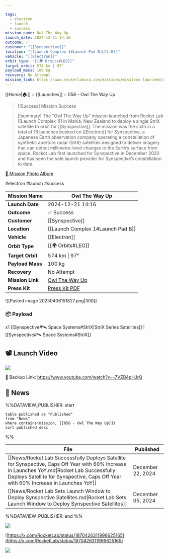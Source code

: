 ```yaml
---

tags:
  - electron
  - launch
  - success
mission_name: Owl The Way Up
launch_date: 2024-12-21 14:16
outcome: ✅
customer: "[[Synspective]]"
location: "[[Launch Complex 1#Launch Pad B|LC1-B]]"
vehicle: "[[Electron]]"
orbit_type: "[[🌍 Orbits#LEO]]"
target_orbit: 574 km | 97°
payload_mass: 100 kg
recovery: No Attempt
mission_link: https://www.rocketlabusa.com/missions/missions-launched/owl-the-way-up/
---
```

[[Home|🏠]]  <span style="color: LightSlateGray">></span>  <span class="no-hover">[[Launches]]</span>  <span style="color: LightSlateGray">></span>  058 - Owl The Way Up

>[!Success] Mission Success

>[!summary]
The “Owl The Way Up” mission launched from Rocket Lab [[Launch Complex 1]] in Mahia, New Zealand to deploy a single StriX satellite to orbit for [[Synspective]]. The mission was the sixth in a total of 16 launches booked on [[Electron]] for Synspective, a Japanese Earth observation company operating a constellation of synthetic aperture radar (SAR) satellites designed to deliver imagery that can detect millimetre-level changes to the Earth’s surface from space. Rocket Lab first launched for Synspective in December 2020 and has been the sole launch provider for Synspective’s constellation to date.
>
[📸 Mission Photo Album](https://www.flickr.com/photos/rocketlab/albums/72177720322675410/)

<div tabindex="0"></div>

#electron #launch #success

| **Mission Name** | Owl The Way Up                                                                            |
| ---------------- | ----------------------------------------------------------------------------------------- |
| **Launch Date**  | 2024-12-21 14:16                                                                          |
| **Outcome**      | ✅ Success                                                                                 |
| **Customer**     | [[Synspective]]                                                                           |
| **Location**     | [[Launch Complex 1#Launch Pad B]]                                                         |
| **Vehicle**      | [[Electron]]                                                                              |
| **Orbit Type**   | [[🌍 Orbits#LEO]]                                                                         |
| **Target Orbit** | 574 km &#124; 97°                                                                         |
| **Payload Mass** | 100 kg                                                                                    |
| **Recovery**     | No Attempt                                                                                |
| **Mission Link** | [Owl The Way Up](https://www.rocketlabusa.com/missions/missions-launched/owl-the-way-up/) |
| **Press Kit**    | [Press Kit PDF](https://rocketlabcorp.com/assets/Uploads/Owl-The-Way-Up-Press-Kit.pdf)    |


![[Pasted image 20250406151827.png|300]]


### 📦 Payload

x1 [[Synspective#🛰️ Space Systems#StriX|StriX Series Satellites]] ![[Synspective#🛰️ Space Systems#StriX]]

## 📽️ Launch Video

![](https://www.youtube.com/watch?v=-7VZB4pHJrQ)

🔗 Backup Link: https://www.youtube.com/watch?v=-7VZB4pHJrQ

## 📰 News
%%DATAVIEW_PUBLISHER: start
```
table published as "Published"
from "News"
where contains(mission, [[058 - Owl The Way Up]])
sort published desc
```
%%

| File                                                                                                                                                                                                                               | Published         |
| ---------------------------------------------------------------------------------------------------------------------------------------------------------------------------------------------------------------------------------- | ----------------- |
| [[News/Rocket Lab Successfully Deploys Satellite for Synspective, Caps Off Year with 60% Increase in Launches YoY.md\|Rocket Lab Successfully Deploys Satellite for Synspective, Caps Off Year with 60% Increase in Launches YoY]] | December 22, 2024 |
| [[News/Rocket Lab Sets Launch Window to Deploy Synspective Satellites.md\|Rocket Lab Sets Launch Window to Deploy Synspective Satellites]]                                                                                         | December 05, 2024 |

%%DATAVIEW_PUBLISHER: end %%

![](https://x.com/RocketLab/status/1870488181436829698)

![https://x.com/RocketLab/status/1870426311996625165](https://x.com/RocketLab/status/1870426311996625165)

![](https://x.com/RocketLab/status/1864798781751070985)

